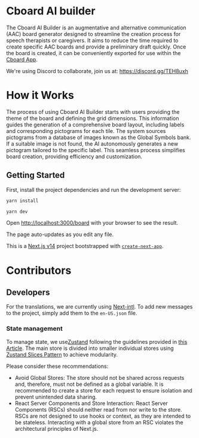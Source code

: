 # Cboard AI builder

The Cboard AI Builder is an augmentative and alternative communication (AAC) board generator designed to streamline the creation process for speech therapists or caregivers. It aims to reduce the time required to create specific AAC boards and provide a preliminary draft quickly.
Once the board is created, it can be conveniently exported for use within the [Cboard App](https://app.cboard.io/).

We're using Discord to collaborate, join us at: https://discord.gg/TEH8uxh

# How it Works

The process of using Cboard AI Builder starts with users providing the theme of the board and defining the grid dimensions. This information guides the generation of a comprehensive board layout, including labels and corresponding pictograms for each tile. The system sources pictograms from a database of images known as the Global Symbols bank. If a suitable image is not found, the AI autonomously generates a new pictogram tailored to the specific label. This seamless process simplifies board creation, providing efficiency and customization.

## Getting Started

First, install the project dependencies and run the development server:

```bash
yarn install

yarn dev
```

Open [http://localhost:3000/board](http://localhost:3000/board) with your browser to see the result.

The page auto-updates as you edit any file.

This is a [Next.js v14](https://nextjs.org/) project bootstrapped with [`create-next-app`](https://github.com/vercel/next.js/tree/canary/packages/create-next-app).

# Contributors

## Developers

For the translations, we are currently using [Next-intl](https://next-intl-docs.vercel.app/). To add new messages to the project, simply add them to the `en-US.json` file.

### State management

To manage state, we use[Zustand](https://docs.pmnd.rs/zustand/getting-started/introduction) following the guidelines provided in [this Article](https://docs.pmnd.rs/zustand/guides/nextjs).
The main store is divided into smaller individual stores using [Zustand Slices Pattern](https://docs.pmnd.rs/zustand/guides/slices-pattern) to achieve modularity.

Please consider these recommendations:

- Avoid Global Stores: The store should not be shared across requests and, therefore, must not be defined as a global variable. It is recommended to create a store for each request to ensure isolation and prevent unintended data sharing.
- React Server Components and Store Interaction: React Server Components (RSCs) should neither read from nor write to the store. RSCs are not designed to use hooks or context, as they are intended to be stateless. Interacting with a global store from an RSC violates the architectural principles of Next.js.
